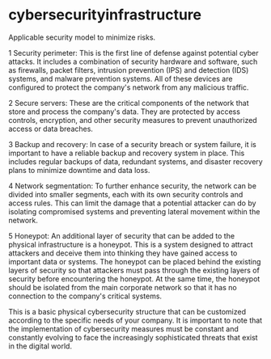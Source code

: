 # cybersecurityinfrastructure

Applicable security model to minimize risks.

1    Security perimeter: This is the first line of defense against potential cyber attacks. It includes a combination of security hardware and software, such as firewalls, packet filters, intrusion prevention (IPS) and detection (IDS) systems, and malware prevention systems. All of these devices are configured to protect the company's network from any malicious traffic.

2    Secure servers: These are the critical components of the network that store and process the company's data. They are protected by access controls, encryption, and other security measures to prevent unauthorized access or data breaches.

3    Backup and recovery: In case of a security breach or system failure, it is important to have a reliable backup and recovery system in place. This includes regular backups of data, redundant systems, and disaster recovery plans to minimize downtime and data loss.

4    Network segmentation: To further enhance security, the network can be divided into smaller segments, each with its own security controls and access rules. This can limit the damage that a potential attacker can do by isolating compromised systems and preventing lateral movement within the network.

5    Honeypot: An additional layer of security that can be added to the physical infrastructure is a honeypot. This is a system designed to attract attackers and deceive them into thinking they have gained access to important data or systems. The honeypot can be placed behind the existing layers of security so that attackers must pass through the existing layers of security before encountering the honeypot. At the same time, the honeypot should be isolated from the main corporate network so that it has no connection to the company's critical systems.

This is a basic physical cybersecurity structure that can be customized according to the specific needs of your company. It is important to note that the implementation of cybersecurity measures must be constant and constantly evolving to face the increasingly sophisticated threats that exist in the digital world.
